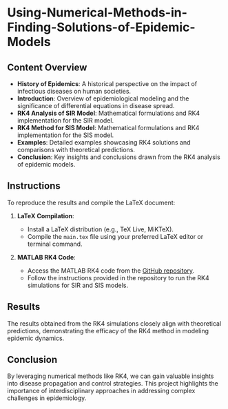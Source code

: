 # Using-Numerical-Methods-in-Finding-Solutions-of-Epidemic-Models
## Content Overview

- **History of Epidemics**: A historical perspective on the impact of infectious diseases on human societies.
- **Introduction**: Overview of epidemiological modeling and the significance of differential equations in disease spread.
- **RK4 Analysis of SIR Model**: Mathematical formulations and RK4 implementation for the SIR model.
- **RK4 Method for SIS Model**: Mathematical formulations and RK4 implementation for the SIS model.
- **Examples**: Detailed examples showcasing RK4 solutions and comparisons with theoretical predictions.
- **Conclusion**: Key insights and conclusions drawn from the RK4 analysis of epidemic models.

## Instructions

To reproduce the results and compile the LaTeX document:

1. **LaTeX Compilation**:
   - Install a LaTeX distribution (e.g., TeX Live, MiKTeX).
   - Compile the `main.tex` file using your preferred LaTeX editor or terminal command.

2. **MATLAB RK4 Code**:
   - Access the MATLAB RK4 code from the [GitHub repository](https://github.com/Numerologists/Using-Numerical-Methods-in-Finding-Solutions-of-Epidemic-Models.git).
   - Follow the instructions provided in the repository to run the RK4 simulations for SIR and SIS models.

## Results

The results obtained from the RK4 simulations closely align with theoretical predictions, demonstrating the efficacy of the RK4 method in modeling epidemic dynamics.

## Conclusion

By leveraging numerical methods like RK4, we can gain valuable insights into disease propagation and control strategies. This project highlights the importance of interdisciplinary approaches in addressing complex challenges in epidemiology.

